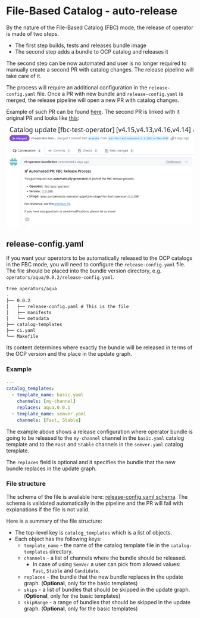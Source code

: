 # File-Based Catalog - auto-release
By the nature of the File-Based Catalog (FBC) mode, the release of operator is made of two steps.

* The first step builds, tests and releases bundle image
* The second step adds a bundle to OCP catalog and releases it

The second step can be now automated and user is no longer required to manually create a
second PR with catalog changes. The release pipeline will take care of it.

The process will require an additional configuration in the `release-config.yaml` file.
Once a PR with new bundle and `release-config.yaml` is merged, the release pipeline will
open a new PR with catalog changes.

Example of such PR can be found [here](https://github.com/Allda/community-operators-pipeline-preprod/pull/20).
The second PR is linked with it original PR and looks like [this](https://github.com/Allda/community-operators-pipeline-preprod/pull/25):

![Release info](../img/fbc-auto-release-pr.png)

## release-config.yaml

If you want your operators to be automatically released to the OCP catalogs in the FBC mode,
you will need to configure the `release-config.yaml` file. The file should be placed
into the bundle version directory, e.g. `operators/aqua/0.0.2/release-config.yaml`.

```
tree operators/aqua
.
├── 0.0.2
│   ├── release-config.yaml # This is the file
│   ├── manifests
│   └── metadata
├── catalog-templates
├── ci.yaml
└── Makefile
```
Its content determines where exactly the bundle will be released in terms of
the OCP version and the place in the update graph.

### Example

```yaml
---
catalog_templates:
  - template_name: basic.yaml
    channels: [my-channel]
    replaces: aqua.0.0.1
  - template_name: semver.yaml
    channels: [Fast, Stable]
```
The example above shows a release configuration where operator bundle is going to be
released to the `my-channel` channel in the `basic.yaml` catalog template and to the
`Fast` and `Stable` channels in the `semver.yaml` catalog template.

The `replaces` field is optional and it specifies the bundle that the new bundle
replaces in the update graph.

### File structure
The schema of the file is available here: [release-config.yaml schema](https://github.com/redhat-openshift-ecosystem/operator-pipelines/blob/main/operator-pipeline-images/operatorcert/schemas/release-config-schema.json).
The schema is validated automatically in the pipeline and the PR will fail with explanations if the file is not valid.

Here is a summary of the file structure:

* The top-level key is `catalog_templates` which is a list of objects.
* Each object has the following keys:
    * `template_name` - the name of the catalog template file in the `catalog-templates` directory.
    * `channels` - a list of channels where the bundle should be released.
        * In case of using `SemVer` a user can pick from allowed values: `Fast`, `Stable` and `Candidate`.
    * `replaces` - the bundle that the new bundle replaces in the update graph. (**Optional**, only for the basic templates)
    * `skips` - a list of bundles that should be skipped in the update graph. (**Optional**, only for the basic templates)
    * `skipRange` - a range of bundles that should be skipped in the update graph. (**Optional**, only for the basic templates)
